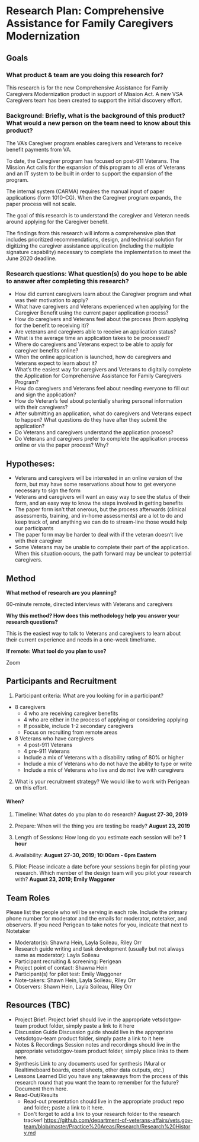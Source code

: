 # Research Plan: Comprehensive Assistance for Family Caregivers Modernization

## Goals

### What product & team are you doing this research for?
This research is for the new Comprehensive Assistance for Family Caregivers Modernization product in support of Mission Act. A new VSA Caregivers team has been created to support the initial discovery effort. 

### Background: Briefly, what is the background of this product? What would a new person on the team need to know about this product?
The VA’s Caregiver program enables caregivers and Veterans to receive benefit payments from VA.  

To date, the Caregiver program has focused on post-911 Veterans. The Mission Act calls for the expansion of this program to all eras of Veterans and an IT system to be built in order to support the expansion of the program.  

The internal system (CARMA) requires the manual input of paper applications (form 1010-CG). When the Caregiver program expands, the paper process will not scale. 

The goal of this research is to understand the caregiver and Veteran needs around applying for the Caregiver benefit. 

The findings from this research will inform a comprehensive plan that includes prioritized recommendations, design, and technical solution for digitizing the caregiver assistance application (including the multiple signature capability) necessary to complete the implementation to meet the June 2020 deadline.


### Research questions: What question(s) do you hope to be able to answer after completing this research?

*	How did current caregivers learn about the Caregiver program and what was their motivation to apply?
*	What have caregivers and Veterans experienced when applying for the Caregiver Benefit using the current paper application process? 
*	How do caregivers and Veterans feel about the process (from applying for the benefit to receiving it)?
   * Are veterans and caregivers able to receive an application status? 
   * What is the average time an application takes to be processed? 
*	Where do caregivers and Veterans expect to be able to apply for caregiver benefits online?
*	When the online application is launched, how do caregivers and Veterans expect to learn about it?
*	What’s the easiest way for caregivers and Veterans to digitally complete the Application for Comprehensive Assistance for Family Caregivers Program? 
*	How do caregivers and Veterans feel about needing everyone to fill out and sign the application?
*	How do Veteran’s feel about potentially sharing personal information with their caregivers?
*	After submitting an application, what do caregivers and Veterans expect to happen? What questions do they have after they submit the application?
*	Do Veterans and caregivers understand the application process?
*	Do Veterans and caregivers prefer to complete the application process online or via the paper process? Why?


## Hypotheses:
*	Veterans and caregivers will be interested in an online version of the form, but may have some reservations about how to get everyone necessary to sign the form
*	Veterans and caregivers will want an easy way to see the status of their form, and an easy way to know the steps involved in getting benefits
*	The paper form isn’t that onerous, but the process afterwards (clinical assessments, training, and in-home assessments) are a lot to do and keep track of, and anything we can do to stream-line those would help our participants
*	The paper form may be harder to deal with if the veteran doesn’t live with their caregiver
*	Some Veterans may be unable to complete their part of the application. When this situation occurs, the path forward may be unclear to potential caregivers. 
 
## Method

**What method of research are you planning?**

60-minute remote, directed interviews with Veterans and caregivers

**Why this method? How does this methodology help you answer your research questions?**

This is the easiest way to talk to Veterans and caregivers to learn about their current experience and needs in a one-week timeframe. 

**If remote: What tool do you plan to use?**

Zoom

## Participants and Recruitment
1.	Participant criteria: What are you looking for in a participant? 

* 8 caregivers
   * 4 who are receiving caregiver benefits
   * 4 who are either in the process of applying or considering applying
   * If possible, include 1-2 secondary caregivers
   * Focus on recruiting from remote areas 
* 8 Veterans who have caregivers
  * 4 post-911 Veterans
  * 4 pre-911 Veterans
  * Include a mix of Veterans with a disability rating of 80% or higher
  * Include a mix of Veterans who do not have the ability to type or write
  * Include a mix of Veterans who live and do not live with caregivers 
   
2.	What is your recruitment strategy? 
We would like to work with Perigean on this effort.
 
#### When?

1. Timeline: What dates do you plan to do research? 
**August 27-30, 2019**

2. Prepare: When will the thing you are testing be ready? 
**August 23, 2019**

3. Length of Sessions: How long do you estimate each session will be? 
**1 hour**

4. Availability: 
**August 27-30, 2019; 10:00am - 6pm Eastern**

5. Pilot: Please indicate a date before your sessions begin for piloting your research. Which member of the design team will you pilot your research with?
**August 23, 2019; Emily Waggoner**

## Team Roles
Please list the people who will be serving in each role. Include the primary phone number for moderator and the emails for moderator, notetaker, and observers. If you need Perigean to take notes for you, indicate that next to Notetaker
* Moderator(s): Shawna Hein, Layla Soileau, Riley Orr 
* Research guide writing and task development (usually but not always same as moderator): Layla Soileau
* Participant recruiting & screening: Perigean
* Project point of contact: Shawna Hein
* Participant(s) for pilot test: Emily Waggoner
* Note-takers: Shawn Hein, Layla Soileau, Riley Orr 
* Observers: Shawn Hein, Layla Soileau, Riley Orr 

## Resources (TBC)
* Project Brief: Project brief should live in the appropriate vetsdotgov-team product folder, simply paste a link to it here
* Discussion Guide Discussion guide should live in the appropriate vetsdotgov-team product folder, simply paste a link to it here
* Notes & Recordings Session notes and recordings should live in the appropriate vetsdotgov-team product folder, simply place links to them here.
* Synthesis Link to any documents used for synthesis (Mural or Realtimeboard boards, excel sheets, other data outputs, etc.)
* Lessons Learned Did you have any takeaways from the process of this research round that you want the team to remember for the future? Document them here.
* Read-Out/Results
  * Read-out presentation should live in the appropriate product repo and folder; paste a link to it here.
  * Don't forget to add a link to your research folder to the research tracker! https://github.com/department-of-veterans-affairs/vets.gov-team/blob/master/Practice%20Areas/Research/Research%20History.md

